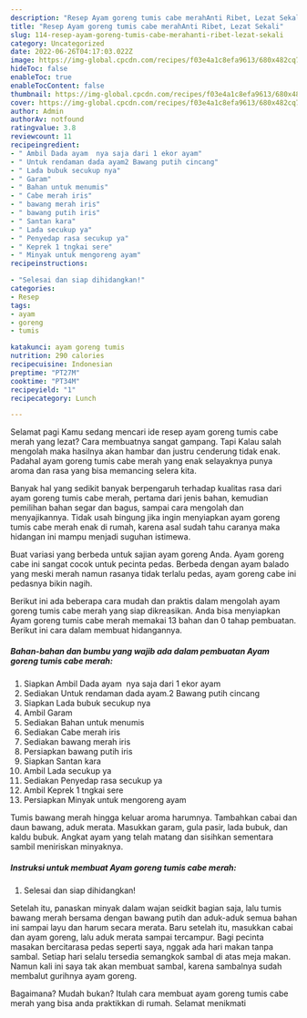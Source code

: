 ```yaml
---
description: "Resep Ayam goreng tumis cabe merahAnti Ribet, Lezat Sekali"
title: "Resep Ayam goreng tumis cabe merahAnti Ribet, Lezat Sekali"
slug: 114-resep-ayam-goreng-tumis-cabe-merahanti-ribet-lezat-sekali
category: Uncategorized
date: 2022-06-26T04:17:03.022Z
image: https://img-global.cpcdn.com/recipes/f03e4a1c8efa9613/680x482cq70/ayam-goreng-tumis-cabe-merah-foto-resep-utama.jpg
hideToc: false
enableToc: true
enableTocContent: false
thumbnail: https://img-global.cpcdn.com/recipes/f03e4a1c8efa9613/680x482cq70/ayam-goreng-tumis-cabe-merah-foto-resep-utama.jpg
cover: https://img-global.cpcdn.com/recipes/f03e4a1c8efa9613/680x482cq70/ayam-goreng-tumis-cabe-merah-foto-resep-utama.jpg
author: Admin
authorAv: notfound
ratingvalue: 3.8
reviewcount: 11
recipeingredient:
- " Ambil Dada ayam  nya saja dari 1 ekor ayam"
- " Untuk rendaman dada ayam2 Bawang putih cincang"
- " Lada bubuk secukup nya"
- " Garam"
- " Bahan untuk menumis"
- " Cabe merah iris"
- " bawang merah iris"
- " bawang putih iris"
- " Santan kara"
- " Lada secukup ya"
- " Penyedap rasa secukup ya"
- " Keprek 1 tngkai sere"
- " Minyak untuk mengoreng ayam"
recipeinstructions:

- "Selesai dan siap dihidangkan!"
categories:
- Resep
tags:
- ayam
- goreng
- tumis

katakunci: ayam goreng tumis 
nutrition: 290 calories
recipecuisine: Indonesian
preptime: "PT27M"
cooktime: "PT34M"
recipeyield: "1"
recipecategory: Lunch

---
```



Selamat pagi Kamu sedang mencari ide resep ayam goreng tumis cabe merah yang lezat? Cara membuatnya sangat gampang. Tapi Kalau salah mengolah maka hasilnya akan hambar dan justru cenderung tidak enak. Padahal ayam goreng tumis cabe merah yang enak selayaknya punya aroma dan rasa yang bisa memancing selera kita.


Banyak hal yang sedikit banyak berpengaruh terhadap kualitas rasa dari ayam goreng tumis cabe merah, pertama dari jenis bahan, kemudian pemilihan bahan segar dan bagus, sampai cara mengolah dan menyajikannya. Tidak usah bingung jika ingin menyiapkan ayam goreng tumis cabe merah enak di rumah, karena asal sudah tahu caranya maka hidangan ini mampu menjadi suguhan istimewa.

Buat variasi yang berbeda untuk sajian ayam goreng Anda. Ayam goreng cabe ini sangat cocok untuk pecinta pedas. Berbeda dengan ayam balado yang meski merah namun rasanya tidak terlalu pedas, ayam goreng cabe ini pedasnya bikin nagih.


Berikut ini ada beberapa cara mudah dan praktis dalam mengolah ayam goreng tumis cabe merah yang siap dikreasikan. Anda bisa menyiapkan Ayam goreng tumis cabe merah memakai 13 bahan dan 0 tahap pembuatan. Berikut ini cara dalam membuat hidangannya.

<!--inarticleads1-->

##### Bahan-bahan dan bumbu yang wajib ada dalam pembuatan Ayam goreng tumis cabe merah:

1. Siapkan  Ambil Dada ayam  nya saja dari 1 ekor ayam
1. Sediakan  Untuk rendaman dada ayam.2 Bawang putih cincang
1. Siapkan  Lada bubuk secukup nya
1. Ambil  Garam
1. Sediakan  Bahan untuk menumis
1. Sediakan  Cabe merah iris
1. Sediakan  bawang merah iris
1. Persiapkan  bawang putih iris
1. Siapkan  Santan kara
1. Ambil  Lada secukup ya
1. Sediakan  Penyedap rasa secukup ya
1. Ambil  Keprek 1 tngkai sere
1. Persiapkan  Minyak untuk mengoreng ayam


Tumis bawang merah hingga keluar aroma harumnya. Tambahkan cabai dan daun bawang, aduk merata. Masukkan garam, gula pasir, lada bubuk, dan kaldu bubuk. Angkat ayam yang telah matang dan sisihkan sementara sambil meniriskan minyaknya. 

<!--inarticleads2-->

##### Instruksi untuk membuat Ayam goreng tumis cabe merah:


1. Selesai dan siap dihidangkan!

Setelah itu, panaskan minyak dalam wajan seidkit bagian saja, lalu tumis bawang merah bersama dengan bawang putih dan aduk-aduk semua bahan ini sampai layu dan harum secara merata. Baru setelah itu, masukkan cabai dan ayam goreng, lalu aduk merata sampai tercampur. Bagi pecinta masakan bercitarasa pedas seperti saya, nggak ada hari makan tanpa sambal. Setiap hari selalu tersedia semangkok sambal di atas meja makan. Namun kali ini saya tak akan membuat sambal, karena sambalnya sudah membalut gurihnya ayam goreng. 

Bagaimana? Mudah bukan? Itulah cara membuat ayam goreng tumis cabe merah yang bisa anda praktikkan di rumah. Selamat menikmati
